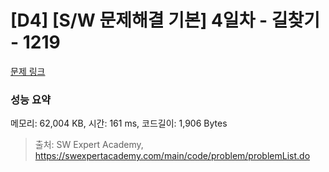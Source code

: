 # [D4] [S/W 문제해결 기본] 4일차 - 길찾기 - 1219 

[문제 링크](https://swexpertacademy.com/main/code/problem/problemDetail.do?contestProbId=AV14geLqABQCFAYD) 

### 성능 요약

메모리: 62,004 KB, 시간: 161 ms, 코드길이: 1,906 Bytes



> 출처: SW Expert Academy, https://swexpertacademy.com/main/code/problem/problemList.do